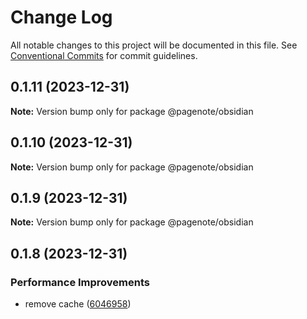 # Change Log

All notable changes to this project will be documented in this file.
See [Conventional Commits](https://conventionalcommits.org) for commit guidelines.

## 0.1.11 (2023-12-31)

**Note:** Version bump only for package @pagenote/obsidian





## 0.1.10 (2023-12-31)

**Note:** Version bump only for package @pagenote/obsidian





## 0.1.9 (2023-12-31)

**Note:** Version bump only for package @pagenote/obsidian





## 0.1.8 (2023-12-31)


### Performance Improvements

* remove cache ([6046958](https://github.com/rowthan/pagenote/commit/6046958fdc6e4385f45e4c2f9e489bd2bfc774bb))
